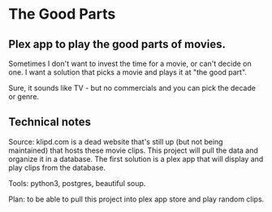 # The Good Parts
## Plex app to play the good parts of movies.
Sometimes I don't want to invest the time for a movie, or can't decide on one.
I want a solution that picks a movie and plays it at "the good part".

Sure, it sounds like TV - but no commercials and you can pick the decade or genre.

## Technical notes
Source: klipd.com is a dead website that's still up (but not being maintained) that hosts these movie clips. This project will pull the data and organize it in a database. The first solution is a plex app that will display and play clips from the database.

Tools: python3, postgres, beautiful soup.

Plan: to be able to pull this project into plex app store and play random clips.
